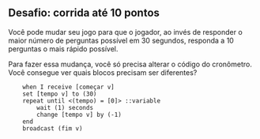 ## Desafio: corrida até 10 pontos

Você pode mudar seu jogo para que o jogador, ao invés de responder o maior número de perguntas possível em 30 segundos, responda a 10 perguntas o mais rápido possível.

Para fazer essa mudança, você só precisa alterar o código do cronômetro. Você consegue ver quais blocos precisam ser diferentes?

```blocks3
    when I receive [começar v]
    set [tempo v] to (30)
    repeat until <(tempo) = [0]> ::variable
        wait (1) seconds
        change [tempo v] by (-1)
    end
    broadcast (fim v)
```